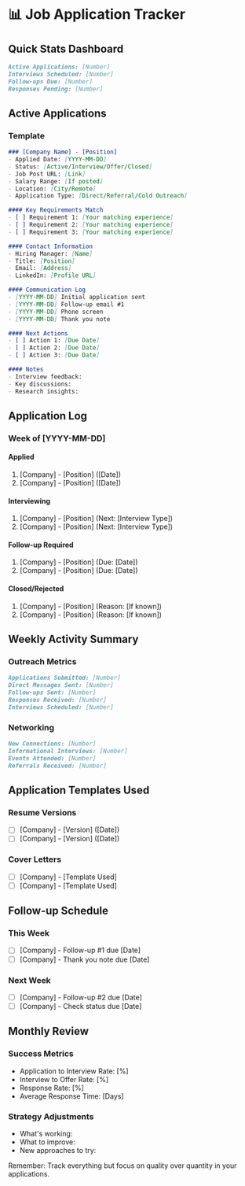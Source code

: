 # 📊 Job Application Tracker

## Quick Stats Dashboard
```markdown
Active Applications: [Number]
Interviews Scheduled: [Number]
Follow-ups Due: [Number]
Responses Pending: [Number]
```

## Active Applications

### Template
```markdown
### [Company Name] - [Position]
- Applied Date: [YYYY-MM-DD]
- Status: [Active/Interview/Offer/Closed]
- Job Post URL: [Link]
- Salary Range: [If posted]
- Location: [City/Remote]
- Application Type: [Direct/Referral/Cold Outreach]

#### Key Requirements Match
- [ ] Requirement 1: [Your matching experience]
- [ ] Requirement 2: [Your matching experience]
- [ ] Requirement 3: [Your matching experience]

#### Contact Information
- Hiring Manager: [Name]
- Title: [Position]
- Email: [Address]
- LinkedIn: [Profile URL]

#### Communication Log
- [YYYY-MM-DD] Initial application sent
- [YYYY-MM-DD] Follow-up email #1
- [YYYY-MM-DD] Phone screen
- [YYYY-MM-DD] Thank you note

#### Next Actions
- [ ] Action 1: [Due Date]
- [ ] Action 2: [Due Date]
- [ ] Action 3: [Due Date]

#### Notes
- Interview feedback:
- Key discussions:
- Research insights:
```

## Application Log

### Week of [YYYY-MM-DD]

#### Applied
1. [Company] - [Position] ([Date])
2. [Company] - [Position] ([Date])

#### Interviewing
1. [Company] - [Position] (Next: [Interview Type])
2. [Company] - [Position] (Next: [Interview Type])

#### Follow-up Required
1. [Company] - [Position] (Due: [Date])
2. [Company] - [Position] (Due: [Date])

#### Closed/Rejected
1. [Company] - [Position] (Reason: [If known])
2. [Company] - [Position] (Reason: [If known])

## Weekly Activity Summary

### Outreach Metrics
```markdown
Applications Submitted: [Number]
Direct Messages Sent: [Number]
Follow-ups Sent: [Number]
Responses Received: [Number]
Interviews Scheduled: [Number]
```

### Networking
```markdown
New Connections: [Number]
Informational Interviews: [Number]
Events Attended: [Number]
Referrals Received: [Number]
```

## Application Templates Used

### Resume Versions
- [ ] [Company] - [Version] ([Date])
- [ ] [Company] - [Version] ([Date])

### Cover Letters
- [ ] [Company] - [Template Used]
- [ ] [Company] - [Template Used]

## Follow-up Schedule

### This Week
- [ ] [Company] - Follow-up #1 due [Date]
- [ ] [Company] - Thank you note due [Date]

### Next Week
- [ ] [Company] - Follow-up #2 due [Date]
- [ ] [Company] - Check status due [Date]

## Monthly Review

### Success Metrics
- Application to Interview Rate: [%]
- Interview to Offer Rate: [%]
- Response Rate: [%]
- Average Response Time: [Days]

### Strategy Adjustments
- What's working:
- What to improve:
- New approaches to try:

Remember: Track everything but focus on quality over quantity in your applications.
